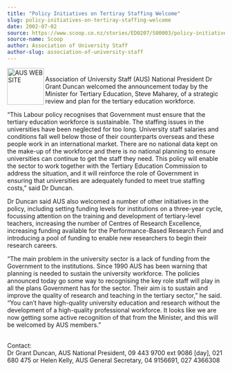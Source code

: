```yaml
---
title: "Policy Initiatives on Tertiray Staffing Welcome"
slug: policy-initiatives-on-tertiray-staffing-welcome
date: 2002-07-02
source: https://www.scoop.co.nz/stories/ED0207/S00003/policy-initiatives-on-tertiray-staffing-welcome.htm
source-name: Scoop
author: Association of University Staff
author-slug: association-of-university-staff
---
```


<p><img align="left" width="85" height="85" src="http://www.aus.ac.nz/pictures/logo.gif" alt="AUS WEB SITE" border="0"><br>Association of
University Staff (AUS) National President Dr Grant Duncan
welcomed the announcement today by the Minister for Tertiary
Education, Steve Maharey, of a strategic review and plan for
the tertiary education workforce.</p>

<p>“This Labour policy
recognises that Government must ensure that the tertiary
education workforce is sustainable.  The staffing issues in
the universities have been neglected for too long. 
University staff salaries and conditions fall well below
those of their counterparts overseas and these people work
in an international market.  There are no national data kept
on the make-up of the workforce and there is no national
planning to ensure universities can continue to get the
staff they need.  This policy will enable the sector to work
together with the Tertiary Education Commission to address
the situation, and it will reinforce the role of Government
in ensuring that universities are adequately funded to meet
true staffing costs,” said Dr Duncan.</p>

<p>Dr Duncan said AUS
also welcomed a number of other initiatives in the policy,
including setting funding levels for institutions on a
three-year cycle, focussing attention on the training and
development of tertiary-level teachers, increasing the
number of Centres of Research Excellence, increasing funding
available for the Performance-Based Research Fund and
introducing a pool of funding to enable new researchers to
begin their research careers.<p>
<p>“The main problem in the
university sector is a lack of funding from the Government
to the institutions.  Since 1990 AUS has been warning that
planning is needed to sustain the university workforce.  The
policies announced today go some way to recognising the key
role staff will play in all the plans Government has for the
sector. Their aim is to sustain and improve the quality of
research and teaching in the tertiary sector,” he said. “You
can’t have high-quality university education and research
without the development of a high-quality professional
workforce. It looks like we are now getting some active
recognition of that from the Minister, and this will be
welcomed by AUS members.”</p>

<p><br>Contact:<br>Dr Grant Duncan,
AUS National President, 09 443 9700 ext 9086 [day], 021 680
475 or  Helen Kelly, AUS General Secretary, 04 9156691, 027
4366308</p>






<!--


